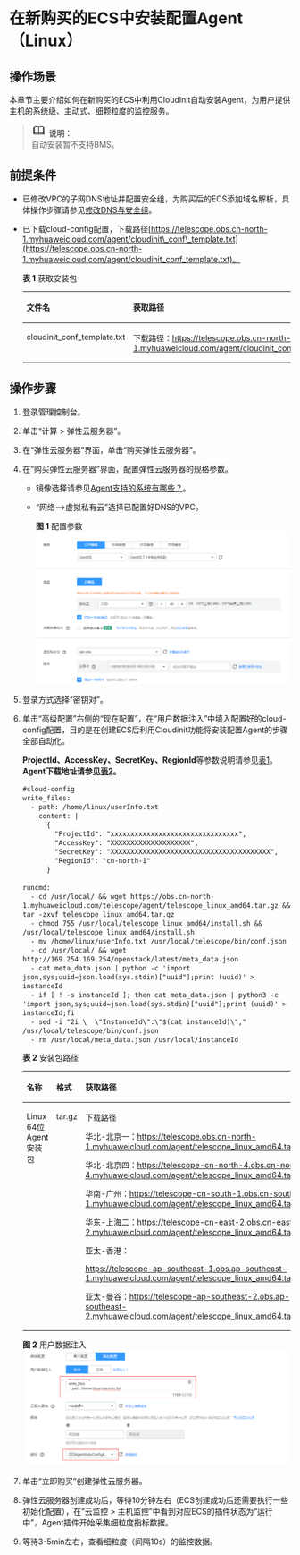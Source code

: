 # 在新购买的ECS中安装配置Agent（Linux）<a name="ZH-CN_TOPIC_0085245598"></a>

## 操作场景<a name="zh-cn_topic_0085189469_zh-cn_topic_0078544024_section10035481163223"></a>

本章节主要介绍如何在新购买的ECS中利用CloudInit自动安装Agent，为用户提供主机的系统级、主动式、细颗粒度的监控服务。

>![](public_sys-resources/icon-note.gif) **说明：**   
>自动安装暂不支持BMS。  

## 前提条件<a name="zh-cn_topic_0085189469_section10281815125918"></a>

-   已修改VPC的子网DNS地址并配置安全组，为购买后的ECS添加域名解析，具体操作步骤请参见[修改DNS与安全组](https://support.huaweicloud.com/ces_faq/ces_faq_0038.html)。
-   已下载cloud-config配置，下载路径[https://telescope.obs.cn-north-1.myhuaweicloud.com/agent/cloudinit\_conf\_template.txt](https://telescope.obs.cn-north-1.myhuaweicloud.com/agent/cloudinit_conf_template.txt)。

    **表 1**  获取安装包

    <a name="table13927113195815"></a>
    <table><thead align="left"><tr id="row192710134585"><th class="cellrowborder" valign="top" width="29.29%" id="mcps1.2.3.1.1"><p id="p8927141395810"><a name="p8927141395810"></a><a name="p8927141395810"></a>文件名</p>
    </th>
    <th class="cellrowborder" valign="top" width="70.71%" id="mcps1.2.3.1.2"><p id="p209270139583"><a name="p209270139583"></a><a name="p209270139583"></a>获取路径</p>
    </th>
    </tr>
    </thead>
    <tbody><tr id="row192771365815"><td class="cellrowborder" valign="top" width="29.29%" headers="mcps1.2.3.1.1 "><p id="p992791315818"><a name="p992791315818"></a><a name="p992791315818"></a>cloudinit_conf_template.txt</p>
    </td>
    <td class="cellrowborder" valign="top" width="70.71%" headers="mcps1.2.3.1.2 "><p id="p1092731335812"><a name="p1092731335812"></a><a name="p1092731335812"></a>下载路径：<a href="https://telescope.obs.cn-north-1.myhuaweicloud.com/agent/cloudinit_conf_template.txt" target="_blank" rel="noopener noreferrer">https://telescope.obs.cn-north-1.myhuaweicloud.com/agent/cloudinit_conf_template.txt</a></p>
    </td>
    </tr>
    </tbody>
    </table>


## 操作步骤<a name="zh-cn_topic_0085189469_section1585217366514"></a>

1.  登录管理控制台。
2.  单击“计算 \> 弹性云服务器”。
3.  在“弹性云服务器”界面，单击“购买弹性云服务器”。
4.  在“购买弹性云服务器”界面，配置弹性云服务器的规格参数。
    -   镜像选择请参见[Agent支持的系统有哪些？](http://support.huaweicloud.com/ces_faq/ces_faq_0024.html)。
    -   “网络--\>虚拟私有云”选择已配置好DNS的VPC。

        **图 1**  配置参数<a name="zh-cn_topic_0085189469_fig162431872498"></a>  
        ![](figures/配置参数.png "配置参数")


5.  登录方式选择“密钥对”。
6.  单击“高级配置”右侧的“现在配置”，在“用户数据注入”中填入配置好的cloud-config配置，目的是在创建ECS后利用Cloudinit功能将安装配置Agent的步骤全部自动化。

    **ProjectId、AccessKey、SecretKey、RegionId**等参数说明请参见[表1](手动配置Agent.md#zh-cn_topic_0078544025_table6225399118403)。**Agent下载地址请参见[表2](#zh-cn_topic_0078544024_table3148844917055)。**

    ```
    #cloud-config
    write_files:
      - path: /home/linux/userInfo.txt
        content: |
          {        
            "ProjectId": "xxxxxxxxxxxxxxxxxxxxxxxxxxxxxxxx",
            "AccessKey": "XXXXXXXXXXXXXXXXXXXX",
            "SecretKey": "XXXXXXXXXXXXXXXXXXXXXXXXXXXXXXXXXXXXXXXX",
            "RegionId": "cn-north-1"
          }
    
    runcmd:
      - cd /usr/local/ && wget https://obs.cn-north-1.myhuaweicloud.com/telescope/agent/telescope_linux_amd64.tar.gz && tar -zxvf telescope_linux_amd64.tar.gz
      - chmod 755 /usr/local/telescope_linux_amd64/install.sh && /usr/local/telescope_linux_amd64/install.sh
      - mv /home/linux/userInfo.txt /usr/local/telescope/bin/conf.json
      - cd /usr/local/ && wget http://169.254.169.254/openstack/latest/meta_data.json
      - cat meta_data.json | python -c 'import json,sys;uuid=json.load(sys.stdin)["uuid"];print (uuid)' > instanceId
      - if [ ! -s instanceId ]; then cat meta_data.json | python3 -c 'import json,sys;uuid=json.load(sys.stdin)["uuid"];print (uuid)' > instanceId;fi
      - sed -i "2i \  \"InstanceId\":\"$(cat instanceId)\"," /usr/local/telescope/bin/conf.json
      - rm /usr/local/meta_data.json /usr/local/instanceId
    ```

    **表 2**  安装包路径

    <a name="zh-cn_topic_0078544024_table3148844917055"></a>
    <table><thead align="left"><tr id="zh-cn_topic_0078544024_row5377394617055"><th class="cellrowborder" valign="top" width="26.47%" id="mcps1.2.4.1.1"><p id="zh-cn_topic_0078544024_p6072235217055"><a name="zh-cn_topic_0078544024_p6072235217055"></a><a name="zh-cn_topic_0078544024_p6072235217055"></a>名称</p>
    </th>
    <th class="cellrowborder" valign="top" width="9.64%" id="mcps1.2.4.1.2"><p id="zh-cn_topic_0078544024_p1956351617055"><a name="zh-cn_topic_0078544024_p1956351617055"></a><a name="zh-cn_topic_0078544024_p1956351617055"></a>格式</p>
    </th>
    <th class="cellrowborder" valign="top" width="63.89%" id="mcps1.2.4.1.3"><p id="zh-cn_topic_0078544024_p4114093117055"><a name="zh-cn_topic_0078544024_p4114093117055"></a><a name="zh-cn_topic_0078544024_p4114093117055"></a>获取路径</p>
    </th>
    </tr>
    </thead>
    <tbody><tr id="row20240182912410"><td class="cellrowborder" valign="top" width="26.47%" headers="mcps1.2.4.1.1 "><p id="p22426291746"><a name="p22426291746"></a><a name="p22426291746"></a>Linux 64位Agent安装包</p>
    </td>
    <td class="cellrowborder" valign="top" width="9.64%" headers="mcps1.2.4.1.2 "><p id="p42429299416"><a name="p42429299416"></a><a name="p42429299416"></a>tar.gz</p>
    </td>
    <td class="cellrowborder" valign="top" width="63.89%" headers="mcps1.2.4.1.3 "><p id="p1662541441"><a name="p1662541441"></a><a name="p1662541441"></a>下载路径</p>
    <p id="p13482211866"><a name="p13482211866"></a><a name="p13482211866"></a>华北-北京一：<a href="https://telescope.obs.cn-north-1.myhuaweicloud.com/agent/telescope_linux_amd64.tar.gz">https://telescope.obs.cn-north-1.myhuaweicloud.com/agent/telescope_linux_amd64.tar.gz</a></p>
    <p id="p1881493015414"><a name="p1881493015414"></a><a name="p1881493015414"></a>华北-北京四：<a href="https://telescope-cn-north-4.obs.cn-north-4.myhuaweicloud.com/agent/telescope_linux_amd64.tar.gz">https://telescope-cn-north-4.obs.cn-north-4.myhuaweicloud.com/agent/telescope_linux_amd64.tar.gz</a></p>
    <p id="p74825111164"><a name="p74825111164"></a><a name="p74825111164"></a>华南-广州：<a href="https://telescope-cn-south-1.obs.cn-south-1.myhuaweicloud.com/agent/telescope_linux_amd64.tar.gz">https://telescope-cn-south-1.obs.cn-south-1.myhuaweicloud.com/agent/telescope_linux_amd64.tar.gz</a></p>
    <p id="p1148217111669"><a name="p1148217111669"></a><a name="p1148217111669"></a>华东-上海二：<a href="https://telescope-cn-east-2.obs.cn-east-2.myhuaweicloud.com/agent/telescope_linux_amd64.tar.gz">https://telescope-cn-east-2.obs.cn-east-2.myhuaweicloud.com/agent/telescope_linux_amd64.tar.gz</a></p>
    <p id="p19206443129"><a name="p19206443129"></a><a name="p19206443129"></a>亚太-香港：</p>
    <p id="p1379975612392"><a name="p1379975612392"></a><a name="p1379975612392"></a><a href="https://telescope-ap-southeast-1.obs.ap-southeast-1.myhuaweicloud.com/agent/telescope_linux_amd64.tar.gz">https://telescope-ap-southeast-1.obs.ap-southeast-1.myhuaweicloud.com/agent/telescope_linux_amd64.tar.gz</a></p>
    <p id="p1317722265315"><a name="p1317722265315"></a><a name="p1317722265315"></a>亚太-曼谷：<a href="https://telescope-ap-southeast-2.obs.ap-southeast-2.myhuaweicloud.com/agent/telescope_linux_amd64.tar.gz">https://telescope-ap-southeast-2.obs.ap-southeast-2.myhuaweicloud.com/agent/telescope_linux_amd64.tar.gz</a></p>
    </td>
    </tr>
    </tbody>
    </table>

    **图 2**  用户数据注入<a name="zh-cn_topic_0085189469_fig1066514765918"></a>  
    ![](figures/用户数据注入.png "用户数据注入")

7.  单击“立即购买”创建弹性云服务器。
8.  弹性云服务器创建成功后，等待10分钟左右（ECS创建成功后还需要执行一些初始化配置），在“云监控 \> 主机监控”中看到对应ECS的插件状态为“运行中”，Agent插件开始采集细粒度指标数据。
9.  等待3-5min左右，查看细粒度（间隔10s）的监控数据。

